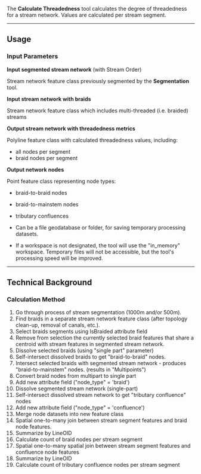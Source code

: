 The **Calculate Threadedness** tool calculates the degree of threadedness for a stream network.  Values are calculated per stream segment.
_______________________________________________________________
## Usage



### Input Parameters
 
**Input segmented stream network** (with Stream Order)

Stream network feature class previously segmented by the **Segmentation** tool. 

**Input stream network with braids**

Stream network feature class which includes multi-threaded (i.e. braided) streams

**Output stream network with threadedness metrics**

Polyline feature class with calculated threadedness values, including:
* all nodes per segment
* braid nodes per segment

**Output network nodes**

Point feature class representing node types:
* braid-to-braid nodes
* braid-to-mainstem nodes
* tributary confluences

* Can be a file geodatabase or folder, for saving temporary processing datasets.
* If a workspace is not designated, the tool will use the "in_memory" workspace. Temporary files will not be accessible, but the tool's processing speed will be improved.

_______________________________________________________________
## Technical Background

### Calculation Method

1. Go through process of stream segmentation (1000m and/or 500m).
2. Find braids in a separate stream network feature class (after topology clean-up, removal of canals, etc.).
3. Select braids segments using IsBraided attribute field
4. Remove from selection the currently selected braid features that share a centroid with stream features in segmented stream network.
5. Dissolve selected braids (using "single part" parameter)
6. Self-intersect dissolved braids to get "braid-to-braid" nodes.
7. Intersect selected braids with segmented stream network - produces "braid-to-mainstem" nodes. (results in "Multipoints")
8. Convert braid nodes from multipart to single part
9. Add new attribute field ("node_type" = 'braid')
10. Dissolve segmented stream network (single-part)
11. Self-intersect dissolved stream network to get "tributary confluence" nodes
12. Add new attribute field ("node_type" = 'confluence')
13. Merge node datasets into new feature class
14. Spatial one-to-many join between stream segment features and braid node features.
15. Summarize by LineOID
16. Calculate count of braid nodes per stream segment
17. Spatial one-to-many spatial join between stream segment features and confluence node features
18. Summarize by LineOID
19. Calculate count of tributary confluence nodes per stream segment